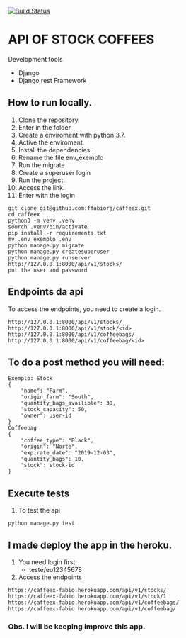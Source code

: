 [![Build Status](https://travis-ci.com/ffabiorj/caffeex.svg?branch=master)](https://travis-ci.com/ffabiorj/caffeex)
# API OF STOCK COFFEES
Development tools

* Django
* Django rest Framework

## How to run locally.

1. Clone the repository.
2. Enter in the folder
3. Create a enviroment with python 3.7.
4. Active the enviroment.
5. Install the dependencies.
6. Rename the file env_exemplo
7. Run the migrate
8. Create a superuser login
9. Run the project.
10. Access the link.
11. Enter with the login


```
git clone git@github.com:ffabiorj/caffeex.git
cd caffeex
python3 -m venv .venv
sourch .venv/bin/activate
pip install -r requirements.txt
mv .env_exemplo .env
python manage.py migrate
python manage.py createsuperuser
python manage.py runserver
http://127.0.0.1:8000/api/v1/stocks/
put the user and password
```

## Endpoints da api
To access the endpoints, you need to create a login.
```
http://127.0.0.1:8000/api/v1/stocks/
http://127.0.0.1:8000/api/v1/stock/<id>
http://127.0.0.1:8000/api/v1/coffeebags/
http://127.0.0.1:8000/api/v1/coffeebag/<id>

```

## To do a post method you will need:

```
Exemplo: Stock
{
    "name": "Farm",
    "origin_farm": "South",
    "quantity_bags_availible": 30,
    "stock_capacity": 50,
    "owner": user-id
}
Coffeebag
{
    "coffee_type": "Black",
    "origin": "Norte",
    "expirate_date": "2019-12-03",
    "quantity_bags": 10,
    "stock": stock-id   
}

```

## Execute tests
1. To test the api

```
python manage.py test
```

## I made deploy the app in the heroku.
1. You need login first: 
    - teste/eu12345678
2. Access the endpoints

```
https://caffeex-fabio.herokuapp.com/api/v1/stocks/
https://caffeex-fabio.herokuapp.com/api/v1/stock/1
https://caffeex-fabio.herokuapp.com/api/v1/coffeebags/
https://caffeex-fabio.herokuapp.com/api/v1/coffeebag/
```

### Obs. I will be keeping improve this app.
